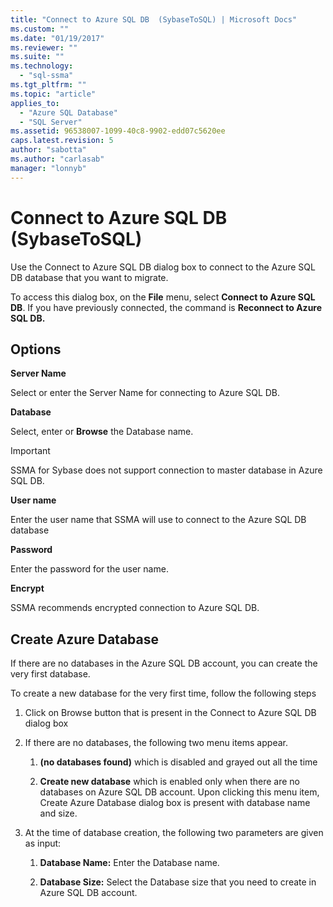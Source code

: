 ```yaml
---
title: "Connect to Azure SQL DB  (SybaseToSQL) | Microsoft Docs"
ms.custom: ""
ms.date: "01/19/2017"
ms.reviewer: ""
ms.suite: ""
ms.technology: 
  - "sql-ssma"
ms.tgt_pltfrm: ""
ms.topic: "article"
applies_to: 
  - "Azure SQL Database"
  - "SQL Server"
ms.assetid: 96538007-1099-40c8-9902-edd07c5620ee
caps.latest.revision: 5
author: "sabotta"
ms.author: "carlasab"
manager: "lonnyb"
---
```

# Connect to Azure SQL DB  (SybaseToSQL)
Use the Connect to Azure SQL DB dialog box to connect to the Azure SQL DB database that you want to migrate.  
  
To access this dialog box, on the **File** menu, select **Connect to Azure SQL DB**. If you have previously connected, the command is **Reconnect to Azure SQL DB.**  
  
## Options  
**Server Name**  
  
Select or enter the Server Name for connecting to Azure SQL DB.  
  
**Database**  
  
Select, enter or **Browse** the Database name.  
  
> [!IMPORTANT]  
> SSMA for Sybase does not support connection to master database in Azure SQL DB.  
  
**User name**  
  
Enter the user name that SSMA will use to connect to the Azure SQL DB database  
  
**Password**  
  
Enter the password for the user name.  
  
**Encrypt**  
  
SSMA recommends encrypted connection to Azure SQL DB.  
  
## Create Azure Database  
If there are no databases in the Azure SQL DB account, you can create the very first database.  
  
To create a new database for the very first time, follow the following steps  
  
1.  Click on Browse button that is present in the Connect to Azure SQL DB dialog box  
  
2.  If there are no databases, the following two menu items appear.  
  
    1.  **(no databases found)** which is disabled and grayed out all the time  
  
    2.  **Create new database** which is enabled only when there are no databases on Azure SQL DB account. Upon clicking this menu item, Create Azure Database dialog box is present with database name and size.  
  
3.  At the time of database creation, the following two parameters are given as input:  
  
    1.  **Database Name:** Enter the Database name.  
  
    2.  **Database Size:** Select the Database size that you need to create in Azure SQL DB account.  
  
